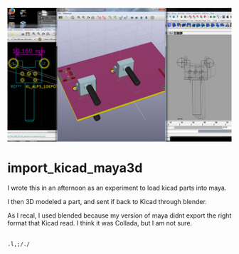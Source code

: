 


![alt text](https://raw.githubusercontent.com/keithlegg/import_kicad_maya3d/master/img/kicad.jpg) 


# import_kicad_maya3d


I wrote this in an afternoon as an experiment to load kicad parts into maya.

I then 3D modeled a part, and sent if back to Kicad through blender.

As I recal, I used blended because my version of maya didnt export the right format that 
Kicad read. I think it was Collada, but I am not sure.
 

                                                                                                                                                                                                                   .l,;/./